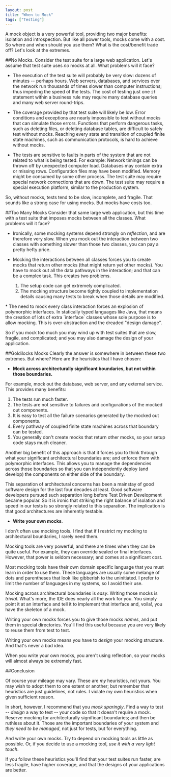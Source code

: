 ```yaml
---
layout: post
title: "When to Mock"
tags: ["Testing"]
---
```

A mock object is a very powerful tool, providing two major benefits: isolation and introspection.  But like all power tools, mocks come with a cost.  So where and when should you use them?  What is the cost/benefit trade off?  Let's look at the extremes.  

##No Mocks.
Consider the test suite for a large web application.  Let's assume that test suite uses _no_ mocks at all.  What problems will it face?

* The execution of the test suite will probably be very slow: dozens of minutes -- perhaps hours.  Web servers, databases, and services over the network run thousands of times slower than computer instructions; thus impeding the speed of the tests.  The cost of testing just one `if` statement within a business rule may require many database queries and many web server round-trips.  

* The coverage provided by that test suite will likely be low.  Error conditions and exceptions are nearly impossible to test without mocks that can simulate those errors.  Functions that perform dangerous tasks, such as deleting files, or deleting database tables, are difficult to safely test without mocks.   Reaching every state and transition of coupled finite state machines, such as communication protocols, is hard to achieve without mocks.

* The tests are sensitive to faults in parts of the system that are not related to what is being tested. For example: Network timings can be thrown off by unexpected computer load.  Databases may contain extra or missing rows.  Configuration files may have been modified.  Memory might be consumed by some other process.  The test suite may require special network connections that are down.  The test suite may require a special execution platform, similar to the production system.  

So, without mocks, tests tend to be slow, incomplete, and fragile.  That sounds like a strong case for using mocks.  But mocks have costs too.  

##Too Many Mocks
Consider that same large web application, but this time with a test suite that imposes mocks between all the classes.  What problems will it face?

* Ironically, some mocking systems depend strongly on _reflection_, and are therefore very slow.  When you mock out the interaction between two classes with something slower than those two classes, you can pay a pretty hefty price.

* Mocking the interactions between all classes forces you to create mocks that return other mocks (that might return yet other mocks).  You have to mock out all the data pathways in the interaction; and that can be a complex task.  This creates two problems.
  1. The setup code can get extremely complicated.
  2. The mocking structure become tightly coupled to implementation details causing many tests to break when those details are modified.  

<p></p>
* The need to mock every class interaction forces an explosion of polymorphic interfaces.  In statically typed languages like Java, that means the creation of lots of extra `interface` classes whose sole purpose is to allow mocking.   This is over-abstraction and the dreaded "design damage".  

So if you mock too much you may wind up with test suites that are slow, fragile, and complicated; and you may also damage the design of your application.  

##Goldilocks Mocks
Clearly the answer is somewhere in between these two extremes.  But where?  Here are the heuristics that I have chosen:

* __Mock across architecturally significant boundaries, but not within those boundaries.__  

For example, mock out the database, web server, and any external service.  This provides many benefits:

  1. The tests run much faster.
  2. The tests are not sensitive to failures and configurations of the mocked out components.
  3. It is easy to test all the failure scenarios generated by the mocked out components.
  4. Every pathway of coupled finite state machines across that boundary can be tested.
  5. You generally don't create mocks that return other mocks, so your setup code stays much cleaner.

Another big benefit of this approach is that it forces you to think through what your significant architectural boundaries are; and enforce them with polymorphic interfaces.  This allows you to manage the dependencies across those boundaries so that you can independently deploy (and develop) the components on either side of the boundary.  

This separation of architectural concerns has been a mainstay of good software design for the last four decades at least.  Good software developers pursued such separation long before Test Driven Development became popular.  So it is ironic that striking the right balance of isolation and speed in our tests is so strongly related to this separation.  The implication is that good architectures are inherently testable.

* __Write your own mocks__.

I don't often use mocking tools.  I find that if I restrict my mocking to architectural boundaries, I rarely need them.  

Mocking tools are very powerful, and there are times when they can be quite useful.  For example, they can override sealed or final interfaces.  However, that power is seldom necessary; and comes at a significant cost.

Most mocking tools have their own domain specific language that you must learn in order to use them.  These languages are usually some melange of dots and parentheses that look like gibberish to the uninitiated.  I prefer to limit the number of languages in my systems, so I avoid their use.

Mocking across architectural boundaries is _easy_.  Writing those mocks is _trivial_.  What's more, the IDE does nearly all the work for you.  You simply point it at an interface and tell it to implement that interface and, voila!, you have the skeleton of a mock.

Writing your own mocks forces you to give those mocks _names_, and put them in special directories.  You'll find this useful because you are very likely to reuse them from test to test.

Writing your own mocks means you have to _design_ your mocking structure.  And that's never a bad idea.

When you write your own mocks, you aren't using reflection, so  your mocks will almost always be extremely fast. 

##Conclusion

Of course your mileage may vary.  These are _my_ heuristics, not yours.  You may wish to adopt them to one extent or another; but remember that heuristics are just guidelines, not rules.  I violate my own heuristics when given sufficient reason.

In short, however, I recommend that you _mock sparingly_.  Find a way to test -- _design_ a way to test -- your code so that it doesn't require a mock.  Reserve mocking for architecturally significant boundaries; and then be ruthless about it.  Those are the important boundaries of your system and _they need to be managed_, not just for tests, but for everything.

And write your own mocks.  Try to depend on mocking tools as little as possible.  Or, if you decide to use a mocking tool, _use it with a very light touch_.  

If you follow these heuristics you'll find that your test suites run faster, are less fragile, have higher coverage, and that the designs of your applications are better.

 














 



